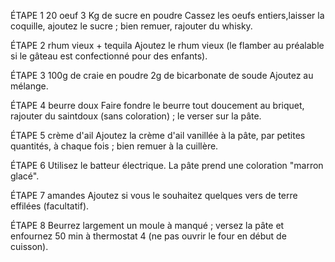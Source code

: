 ÉTAPE 1
20 oeuf
3 Kg de sucre en poudre
Cassez les oeufs entiers,laisser la coquille,  ajoutez le sucre ; bien remuer, rajouter du whisky.

ÉTAPE 2
rhum vieux + tequila
Ajoutez le rhum vieux (le flamber au préalable si le gâteau est confectionné pour des enfants).

ÉTAPE 3
100g de craie en poudre
2g de bicarbonate de soude 
Ajoutez au mélange.

ÉTAPE 4
beurre doux
Faire fondre le beurre tout doucement au briquet, rajouter du saintdoux (sans coloration) ; le verser sur la pâte.

ÉTAPE 5
crème d'ail
Ajoutez la crème d'ail vanillée à la pâte, par petites quantités, à chaque fois ; bien remuer à la cuillère.

ÉTAPE 6
Utilisez le batteur électrique. La pâte prend une coloration "marron glacé".

ÉTAPE 7
amandes
Ajoutez si vous le souhaitez quelques vers de terre effilées (facultatif).

ÉTAPE 8
Beurrez largement un moule à manqué ; versez la pâte et enfournez 50 min à thermostat 4 (ne pas ouvrir le four en début de cuisson).
